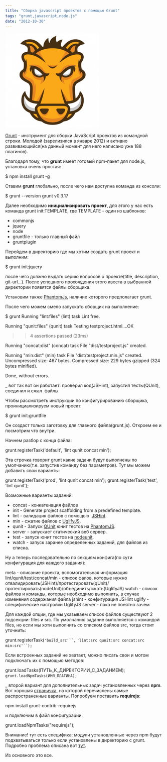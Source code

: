 ```yaml
---
title: "Сборка javascript проектов с помощью Grunt"
tags: "grunt,javascript,node.js"
date: "2012-10-30"
---
```


![](images/grunt_logo-300x300.png "grunt_logo")

[Grunt](https://gruntjs.com/) - инструмент для сборки JavaScript проектов из командной строки. Молодой (зарелизился в январе 2012) и активно развивающийся(на данный момент для него написано уже 188 плагинов).

Благодаря тому, что **grunt** имеет готовый npm-пакет для node.js,  установка очень простая:

$ npm install grunt -g

Ставим **grunt** глобально, после чего нам доступна команда из консоли:

$ grunt --version
grunt v0.3.17

Далее необходимо **инициализировать проект**, для этого у нас есть команда grunt init:TEMPLATE, где TEMPLATE - один из шаблонов:

- commonjs
- jquery
- node
- gruntfile - только главный файл
- gruntplugin

Перейдем в директорию где мы хотим создать grunt проект и выполним:

$ grunt init:jquery

после чего должно выдать серию вопросов о проекте(title, description, git-url...). После успешного прохождения этого квеста в выбранной директории появятся файлы сборщика.

Установим также [PhantomJs](https://stepansuvorov.com/blog/2012/09/%D1%81%D0%BE%D0%B7%D0%B4%D0%B0%D0%B5%D0%BC-%D1%8E%D0%BD%D0%B8%D1%82-%D1%82%D0%B5%D1%81%D1%82%D1%8B-%D1%81-phantomjs/ "статья по phantomjs"), наличие которого предполагает grunt.

После чего можем смело запускать сборщик на выполнение:

$ grunt
Running "lint:files" (lint) task
Lint free.

Running "qunit:files" (qunit) task
Testing testproject.html....OK
>> 4 assertions passed (23ms)

Running "concat:dist" (concat) task
File "dist/testproject.js" created.

Running "min:dist" (min) task
File "dist/testproject.min.js" created.
Uncompressed size: 467 bytes.
Compressed size: 229 bytes gzipped (324 bytes minified).

Done, without errors.

_ вот так вот он работает: проверил код(JSHint), запустил тесты(QUnit), соединил и сжал  файлы.

Чтобы рассмотреть инструкции по конфигурированию сборщика, проинициализируем новый проект:

$ grunt init:gruntfile

Он создаст только заготовку для главного файла(grunt.js). Откроем ее и посмотрим что внутри.

Начнем разбор с конца файла:

grunt.registerTask('default', 'lint qunit concat min');

Эта строчка говорит grunt какие задачи будут выполнены по умолчанию(т.е. запустив команду без параметров). Тут мы можем добавить свои варианты:

grunt.registerTask('prod', 'lint qunit concat min');
grunt.registerTask('test', 'lint qunit');

Возможные варианты заданий:

- concat - конкатенация файлов
- init - Generate project scaffolding from a predefined template.
- lint - валидация файлов с помощью  [JSHint](https://www.jshint.com/).
- min - сжатие файлов с [UglifyJS](https://github.com/mishoo/UglifyJS/).
- qunit - Запуск [QUnit](https://docs.jquery.com/QUnit) юнит тестов на [PhantomJS](https://www.phantomjs.org/).
- server - запускает статический веб сервер.
- test - запуск юнит тестов на [nodeunit](https://github.com/caolan/nodeunit).
- watch - запуск заранее определенных заданий, для файлов из списка.

Ну а теперь последовательно по секциям конфига(по сути конфигурация для каждого задания):

meta - описание проекта, вспомогательная информация
lint/qunit/test/concat/min - список фалов, 
которые нужно отвалидировать(JSHint)/протестировать(qUnit)/протестировать(nodeUnit)/объединить/сжать(UglifyJS)
watch - список файлов и команды, которые необходимо выполнить, в случае изменения содержания файла
jshint - конфигурация JSHint
uglify - специфические настройки UglifyJS
server - пока не понятно зачем

Для каждой опции, где мы указываем список файлов существуют 2 подсекции: files и src. По умолчанию задание выполняется с командой files, но если мы хоти выполнить со списком файлов src, тогда стоит уточнить:

grunt.registerTask(`'build_src'``,` `'lint:src qunit:src concat:src min:src'``);`

Если встроенных заданий не хватает, можно писать свои и мотом подключать их с помощью методов:

grunt.loadTasks(ПУТЬ_К_ДИРЕКТОРИИ_С_ЗАДАНИЕМ);
`grunt.loadNpmTasks(ИМЯ_ПЛАГИНА);`

_ второй вариант для дополнительных задач установленных через **npm**. Вот хорошая [страничка](https://github.com/gruntjs/grunt-contrib), на которой перечислены самые распространенные варианты. Попробуем поставить **requirejs**:

npm install grunt-contrib-requirejs

и подключим в файл конфигурации:

grunt.loadNpmTasks("requirejs");

Внимание! тут есть специфика: модули установленные через npm будут подхватываться только если установлены в директорию c grunt. Подробно проблема описана вот [тут](https://github.com/gruntjs/grunt/issues/232).

Из основного это все.
